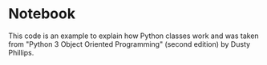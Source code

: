 # Notebook
This code is an example to explain how Python classes work and was taken from "Python 3 Object Oriented Programming" (second edition) by Dusty Phillips.
